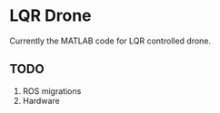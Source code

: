 # LQR Drone 
Currently the MATLAB code for LQR controlled drone.
## TODO
1. ROS migrations 
2. Hardware 
